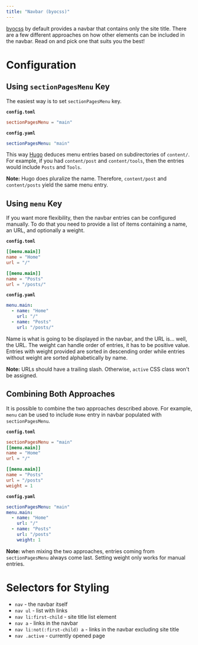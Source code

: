 ```yaml
---
title: "Navbar (byocss)"
---
```


[byocss](https://sr.ht/~tymek/byocss) by default provides a navbar that contains only the site title.
There are a few different approaches on how other elements can be included in the navbar.
Read on and pick one that suits you the best!

# Configuration
## Using `sectionPagesMenu` Key
The easiest way is to set `sectionPagesMenu` key.

__`config.toml`__
```toml
sectionPagesMenu = "main"
```

__`config.yaml`__
```yaml
sectionPagesMenu: "main"
```

This way [Hugo](https://gohugo.io) deduces menu entries based on subdirectories of `content/`.
For example, if you had `content/post` and `content/tools`, then the entries would include `Posts` and `Tools`.

<div class="alert alert-warning">
<strong>Note:</strong> Hugo does pluralize the name. Therefore, <code>content/post</code> and <code>content/posts</code> yield the same menu entry.
</div>

## Using `menu` Key
If you want more flexibility, then the navbar entries can be configured manually.
To do that you need to provide a list of items containing a name, an URL, and optionally a weight.

__`config.toml`__
```toml
[[menu.main]]
name = "Home"
url = "/"

[[menu.main]]
name = "Posts"
url = "/posts/"
```

__`config.yaml`__
```yaml
menu.main:
  - name: "Home"
    url: "/"
  - name: "Posts"
    url: "/posts/"
```

Name is what is going to be displayed in the navbar, and the URL is... well, the URL.
The weight can handle order of entries, it has to be positive value.
Entries with weight provided are sorted in descending order while entries without weight are sorted alphabetically by name.

<div class="alert alert-warning">
<strong>Note:</strong> URLs should have a trailing slash. Otherwise, <code>active</code> CSS class won't be assigned.
</div>

## Combining Both Approaches
It is possible to combine the two approaches described above.
For example, `menu` can be used to include `Home` entry in navbar populated with `sectionPagesMenu`.

__`config.toml`__
```toml
sectionPagesMenu = "main"
[[menu.main]]
name = "Home"
url = "/"

[[menu.main]]
name = "Posts"
url = "/posts"
weight = 1
```

__`config.yaml`__
```yaml
sectionPagesMenu: "main"
menu.main:
  - name: "Home"
    url: "/"
  - name: "Posts"
    url: "/posts"
    weight: 1
```

<div class="alert alert-warning">
<strong>Note:</strong> when mixing the two approaches, entries coming from <code>sectionPagesMenu</code> always come last.
Setting weight only works for manual entries.
</div>

# Selectors for Styling
- `nav` - the navbar itself
- `nav ul` - list with links
- `nav li:first-child` - site title list element
- `nav a` - links in the navbar
- `nav li:not(:first-child) a` - links in the navbar excluding site title
- `nav .active` - currently opened page

